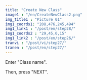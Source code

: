 ```yaml
---
title: "Create New Class"
image1 : "/en/CreateNewClass2.png"
img_title1 : "Picture 01"
img1_coords1: "208,476,245,494"
img1_link1 : "/post/en/step28/"
img1_coords2 : "29,45,0,15"
img1_link2 : "/post/en/step26/"
tranvi : "/post/vi/step27/"
tranen : "/post/en/step27/"
---
```

Enter "Class name".

Then, press "NEXT".